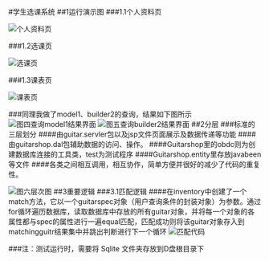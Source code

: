 

#学生选课系统
##1运行演示图
###1.1个人资料页

![个人资料页](http://r.photo.store.qq.com/psb?/V14EKabA0Z0ROS/fmAPkVK*XRvtFVwVrHL0EaHXC5tW8oPFieJ6CYuIp6Q!/r/dAwBAAAAAAAA)

###1.2选课页

![选课页](http://r.photo.store.qq.com/psb?/V14EKabA0Z0ROS/59H4x78YNbzJ80L0wh.VCKbYX8W7JWTFz3PIdWebjbo!/r/dNoAAAAAAAAA)

###1.3课表页

![课表页](http://r.photo.store.qq.com/psb?/V14EKabA0Z0ROS/22E1sPlpxMUi0**kbaxYrjUUffVT9WNp6lK3*.Wpeig!/r/dHEBAAAAAAAA)

###同理我做了model1、builder2的查询，结果如下图所示
![图四查询model1结果界面](http://r.photo.store.qq.com/psb?/V140v9zx2DMuhD/uhvUx9Nb5fM4klcOI3dms.f648P733kgkkpalGkR6i0!/r/dH4BAAAAAAAA)
![图五查询builder2结果界面](http://r.photo.store.qq.com/psb?/V140v9zx2DMuhD/upZq6Xs.EB4c1OdFHvJunhMj0HdKxif1O.k6FYrz2hg!/r/dAwBAAAAAAAA)
##2分层
###标准的三层划分
####由guitar.servler包以及jsp文件页面展示及数据传递等功能
####由guitarshop.dal包辅助数据的访问、操作。
####Guitarshop里的obdc则为创建数据库连接的工具类，test为测试程序
####Guitarshop.entity里存放javabeen等文件
####各类之间相互调用，相互协作，简单方便并很好的减少了代码的重复性。

![图六层次图](http://r.photo.store.qq.com/psb?/V140v9zx2DMuhD/Bm2oXJ2zYWlrkPoRMZFjSa62l3N0w1ThBtGmxxcM9Ig!/r/dAwBAAAAAAAA)
##3重要逻辑
###3.1匹配逻辑
####在inventory中创建了一个match方法，它以一个guitarspec对象（用户查询条件的封装对象）为参数。通过for循环遍历数据库，读取数据库中存放的所有guitar对象，并将每一个对象的各属性都与spec的属性进行一遍equal匹配，匹配成功则将该guitar对象存入到matchingguitr结果集中并跳出判断进行下一个循环
![匹配代码](http://r.photo.store.qq.com/psb?/V140v9zx2DMuhD/*AxQfn4PWwEb0X.KndeDYdMFL8J.R5JvF2afqrh9qwI!/r/dNoAAAAAAAAA)

###注：测试运行时，需要将  Sqlite 文件夹存放到D盘根目录下 
